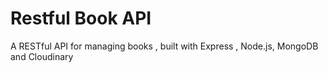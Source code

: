 # Restful Book API
A RESTful API for managing books , built with Express , Node.js, MongoDB and Cloudinary
